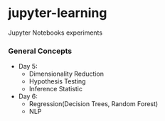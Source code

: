 # jupyter-learning
Jupyter Notebooks experiments

### General Concepts
- Day 5:
    - Dimensionality Reduction
    - Hypothesis Testing
    - Inference Statistic
- Day 6:
    - Regression(Decision Trees, Random Forest)
    - NLP